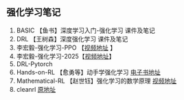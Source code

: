 ## 强化学习笔记

1. BASIC            【鱼书】深度学习入门-强化学习 课件及笔记
3. DRL              【王树森】深度强化学习 课件及笔记
4. 李宏毅-强化学习-PPO 【[视频地址](https://www.bilibili.com/video/BV18r421j7S4?spm_id_from=333.788.videopod.episodes&vd_source=f397e73b314ac775b2d6145b41327fa0) 】
5. 李宏毅-强化学习-2025【[视频地址](https://www.bilibili.com/video/BV15hw9euExZ/?spm_id_from=333.337.search-card.all.click&vd_source=f397e73b314ac775b2d6145b41327fa0)】
1. DRL-Pytorch
7. Hands-on-RL       【愈勇等】动手学强化学习 [电子书地址](https://hrl.boyuai.com/chapter/intro)
6. Mathematical-RL  【赵世钰】强化学习的数学原理   [视频地址](https://www.bilibili.com/video/BV1sd4y167NS/?spm_id_from=333.1387.favlist.content.click)
8. cleanrl          [原地址](https://github.com/vwxyzjn/cleanrl)
